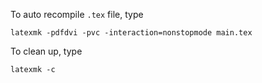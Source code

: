 To auto recompile `.tex` file, type
```
latexmk -pdfdvi -pvc -interaction=nonstopmode main.tex
```

To clean up, type
```
latexmk -c
```